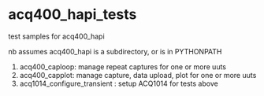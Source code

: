# acq400_hapi_tests
test samples for acq400_hapi  

nb assumes acq400_hapi is a subdirectory, or is in PYTHONPATH

1. acq400_caploop: manage repeat captures for one or more uuts
2. acq400_capplot: manage capture, data upload, plot for one or more uuts
3. acq1014_configure_transient : setup ACQ1014 for tests above



